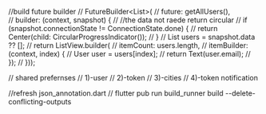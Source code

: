 //build future builder
// FutureBuilder<List<User>>(
//       future: getAllUsers(),   
//       builder: (context, snapshot) {
//         //the data not raede return circular
//         if (snapshot.connectionState != ConnectionState.done) {
//           return Center(child: CircularProgressIndicator());
//         }
//         List<User> users = snapshot.data ?? [];
//         return ListView.builder(
//             itemCount: users.length,
//             itemBuilder: (context, index) {
//               User user = users[index];
//               return Text(user.email);
//             });
//       }));


// shared prefernses
// 1)-user
// 2)-token
// 3)-cities
// 4)-token notification

//refresh json_annotation.dart
// flutter pub run build_runner build --delete-conflicting-outputs
